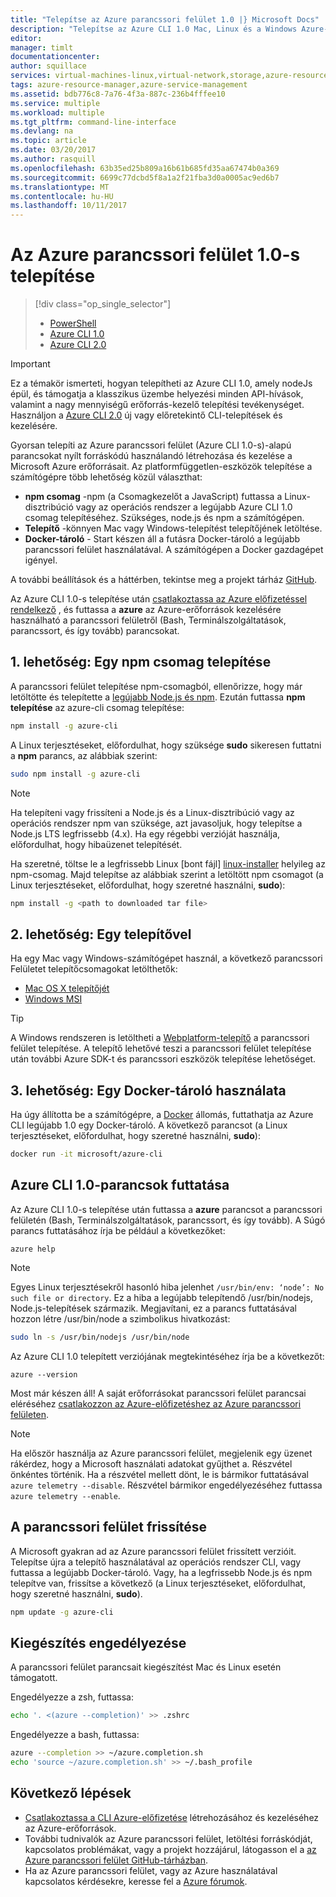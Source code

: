 ```yaml
---
title: "Telepítse az Azure parancssori felület 1.0 |} Microsoft Docs"
description: "Telepítse az Azure CLI 1.0 Mac, Linux és a Windows Azure-szolgáltatások használatának megkezdéséhez"
editor: 
manager: timlt
documentationcenter: 
author: squillace
services: virtual-machines-linux,virtual-network,storage,azure-resource-manager
tags: azure-resource-manager,azure-service-management
ms.assetid: bdb776c8-7a76-4f3a-887c-236b4fffee10
ms.service: multiple
ms.workload: multiple
ms.tgt_pltfrm: command-line-interface
ms.devlang: na
ms.topic: article
ms.date: 03/20/2017
ms.author: rasquill
ms.openlocfilehash: 63b35ed25b809a16b61b685fd35aa67474b0a369
ms.sourcegitcommit: 6699c77dcbd5f8a1a2f21fba3d0a0005ac9ed6b7
ms.translationtype: MT
ms.contentlocale: hu-HU
ms.lasthandoff: 10/11/2017
---
```

# <a name="install-the-azure-cli-10"></a>Az Azure parancssori felület 1.0-s telepítése
> [!div class="op_single_selector"]
> * [PowerShell](/powershell/azure/overview)
> * [Azure CLI 1.0](cli-install-nodejs.md)
> * [Azure CLI 2.0](/cli/azure/install-azure-cli)

> [!IMPORTANT]
> Ez a témakör ismerteti, hogyan telepítheti az Azure CLI 1.0, amely nodeJs épül, és támogatja a klasszikus üzembe helyezési minden API-hívások, valamint a nagy mennyiségű erőforrás-kezelő telepítési tevékenységet. Használjon a [Azure CLI 2.0](/cli/azure/overview) új vagy előretekintő CLI-telepítések és kezelésére.

Gyorsan telepíti az Azure parancssori felület (Azure CLI 1.0-s)-alapú parancsokat nyílt forráskódú használandó létrehozása és kezelése a Microsoft Azure erőforrásait. Az platformfüggetlen-eszközök telepítése a számítógépre több lehetőség közül választhat:

* **npm csomag** -npm (a Csomagkezelőt a JavaScript) futtassa a Linux-disztribúció vagy az operációs rendszer a legújabb Azure CLI 1.0 csomag telepítéséhez. Szükséges, node.js és npm a számítógépen.
* **Telepítő** -könnyen Mac vagy Windows-telepítést telepítőjének letöltése.
* **Docker-tároló** - Start készen áll a futásra Docker-tároló a legújabb parancssori felület használatával. A számítógépen a Docker gazdagépet igényel.

A további beállítások és a háttérben, tekintse meg a projekt tárház [GitHub](https://github.com/azure/azure-xplat-cli).

Az Azure CLI 1.0-s telepítése után [csatlakoztassa az Azure előfizetéssel rendelkező](xplat-cli-connect.md) , és futtassa a **azure** az Azure-erőforrások kezelésére használható a parancssori felületről (Bash, Terminálszolgáltatások, parancssort, és így tovább) parancsokat.

## <a name="option-1-install-an-npm-package"></a>1. lehetőség: Egy npm csomag telepítése
A parancssori felület telepítése npm-csomagból, ellenőrizze, hogy már letöltötte és telepítette a [legújabb Node.js és npm](https://nodejs.org/en/download/package-manager/). Ezután futtassa **npm telepítése** az azure-cli csomag telepítése:

```bash
npm install -g azure-cli
```

A Linux terjesztéseket, előfordulhat, hogy szüksége **sudo** sikeresen futtatni a **npm** parancs, az alábbiak szerint:

```bash
sudo npm install -g azure-cli
```

> [!NOTE]
> Ha telepíteni vagy frissíteni a Node.js és a Linux-disztribúció vagy az operációs rendszer npm van szüksége, azt javasoljuk, hogy telepítse a Node.js LTS legfrissebb (4.x). Ha egy régebbi verzióját használja, előfordulhat, hogy hibaüzenet telepítését.

Ha szeretné, töltse le a legfrissebb Linux [bont fájl] [ linux-installer] helyileg az npm-csomag. Majd telepítse az alábbiak szerint a letöltött npm csomagot (a Linux terjesztéseket, előfordulhat, hogy szeretné használni, **sudo**):

```bash
npm install -g <path to downloaded tar file>
```

## <a name="option-2-use-an-installer"></a>2. lehetőség: Egy telepítővel
Ha egy Mac vagy Windows-számítógépet használ, a következő parancssori Felületet telepítőcsomagokat letölthetők:

* [Mac OS X telepítőjét][mac-installer]
* [Windows MSI][windows-installer]

> [!TIP]
> A Windows rendszeren is letöltheti a [Webplatform-telepítő](https://go.microsoft.com/?linkid=9828653) a parancssori felület telepítése. A telepítő lehetővé teszi a parancssori felület telepítése után további Azure SDK-t és parancssori eszközök telepítése lehetőséget.

## <a name="option-3-use-a-docker-container"></a>3. lehetőség: Egy Docker-tároló használata
Ha úgy állította be a számítógépre, a [Docker](https://docs.docker.com/engine/understanding-docker/) állomás, futtathatja az Azure CLI legújabb 1.0 egy Docker-tároló. A következő parancsot (a Linux terjesztéseket, előfordulhat, hogy szeretné használni, **sudo**):

```bash
docker run -it microsoft/azure-cli
```

## <a name="run-azure-cli-10-commands"></a>Azure CLI 1.0-parancsok futtatása
Az Azure CLI 1.0-s telepítése után futtassa a **azure** parancsot a parancssori felületén (Bash, Terminálszolgáltatások, parancssort, és így tovább). A Súgó parancs futtatásához írja be például a következőket:

```azurecli
azure help
```

> [!NOTE]
> Egyes Linux terjesztésekről hasonló hiba jelenhet `/usr/bin/env: ‘node’: No such file or directory`. Ez a hiba a legújabb telepítendő /usr/bin/nodejs, Node.js-telepítések származik. Megjavítani, ez a parancs futtatásával hozzon létre /usr/bin/node a szimbolikus hivatkozást:

```bash
sudo ln -s /usr/bin/nodejs /usr/bin/node
```

Az Azure CLI 1.0 telepített verziójának megtekintéséhez írja be a következőt:

```azurecli
azure --version
```

Most már készen áll! A saját erőforrásokat parancssori felület parancsai eléréséhez [csatlakozzon az Azure-előfizetéshez az Azure parancssori felületen](xplat-cli-connect.md).

> [!NOTE]
> Ha először használja az Azure parancssori felület, megjelenik egy üzenet rákérdez, hogy a Microsoft használati adatokat gyűjthet a. Részvétel önkéntes történik. Ha a részvétel mellett dönt, le is bármikor futtatásával `azure telemetry --disable`. Részvétel bármikor engedélyezéséhez futtassa `azure telemetry --enable`.

## <a name="update-the-cli"></a>A parancssori felület frissítése
A Microsoft gyakran ad az Azure parancssori felület frissített verzióit. Telepítse újra a telepítő használatával az operációs rendszer CLI, vagy futtassa a legújabb Docker-tároló. Vagy, ha a legfrissebb Node.js és npm telepítve van, frissítse a következő (a Linux terjesztéseket, előfordulhat, hogy szeretné használni, **sudo**).

```bash
npm update -g azure-cli
```

## <a name="enable-tab-completion"></a>Kiegészítés engedélyezése
A parancssori felület parancsait kiegészítést Mac és Linux esetén támogatott.

Engedélyezze a zsh, futtassa:

```bash
echo '. <(azure --completion)' >> .zshrc
```

Engedélyezze a bash, futtassa:

```bash
azure --completion >> ~/azure.completion.sh
echo 'source ~/azure.completion.sh' >> ~/.bash_profile
```


## <a name="next-steps"></a>Következő lépések
* [Csatlakoztassa a CLI Azure-előfizetése](xplat-cli-connect.md) létrehozásához és kezeléséhez az Azure-erőforrások.
* További tudnivalók az Azure parancssori felület, letöltési forráskódját, kapcsolatos problémákat, vagy a projekt hozzájárul, látogasson el a [az Azure parancssori felület GitHub-tárházban](https://github.com/azure/azure-xplat-cli).
* Ha az Azure parancssori felület, vagy az Azure használatával kapcsolatos kérdésekre, keresse fel a [Azure fórumok](https://social.msdn.microsoft.com/Forums/en-US/home?forum=azurescripting).


[mac-installer]: http://aka.ms/mac-azure-cli
[windows-installer]: http://aka.ms/webpi-azure-cli
[linux-installer]: http://aka.ms/linux-azure-cli
[cliasm]: /cli/azure/get-started-with-az-cli2
[cliarm]: ./virtual-machines/azure-cli-arm-commands.md
